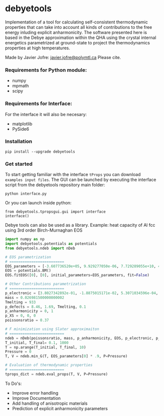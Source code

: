 # debyetools

Implementation of a tool for calculating self-consistent thermodynamic properties that can take into account all kinds of contributions to the free energy inluding explicit anharmonicity. The software presented here is based in the Debye approximation within the QHA using the crystal internal energetics parametrized at ground-state to project the thermodynamics properties at high temperatures. 

Made by Javier Jofre: javier.jofre@polymtl.ca
Please cite.

### Requirements for Python module:
- numpy
- mpmath
- scipy

### Requirements for Interface:
For the interface it will also be necesary:
- matplotlib
- PySide6

### Installation
```
pip install --upgrade debyetools
```

### Get started

To start getting familiar with the interface `tProps` you can download `examples input files`.
The GUI can be launched by executing the interface script from the debyetools repository main folder:

```
python interface.py
```

Or you can launch  inside python:
```
from debyetools.tpropsgui.gui import interface
interface()
```

Debye tools can also be used as a library. Example: heat capacity of Al fcc using 3rd order Birch-Murnaghan EOS

```Python
import numpy as np
import debyetools.potentials as potentials
from debyetools.ndeb import nDeb

# EOS parametrization
# =========================
EOS_parameters = [-3.607736520e+05, 9.929277050e-06, 7.729289055e+10, 4.604381753e+00]
EOS = potentials.BM()
EOS.fitEOS([0], [0], initial_parameters=EOS_parameters, fit=False)

# Other Contributions parametrization
# =========================
p_electronic = [3.8027342892e-01, -1.8875015171e-02, 5.3071034596e-04, -7.0100707467e-06]
mass = 0.026981500000000002
Tmelting = 933
p_defects = 8.46, 1.69, Tmelting, 0.1
p_anharmonicity = 0, 1
p_XS = 0, 0, 0
poissonsratio = 0.37

# F minimization using Slater approximaiton
# =========================
ndeb = nDeb(poissonsratio, mass, p_anharmonicity, EOS, p_electronic, p_defects, p_XS, mode='jjsl')
T_initial, T_final= 0.1, 1000
T = np.arange(T_initial, T_final, 10)
Pressure = 0
T, V = ndeb.min_G(T, EOS_parameters[0] * .9, P=Pressure)

# Evaluation of thermodynamic properties
# =========================
tprops_dict = ndeb.eval_props(T, V, P=Pressure)
```

To Do's:

- Improve error handling
- Improve Documentation
- Add handling of anisotropic materials
- Prediction of explicit anharmonicity parameters